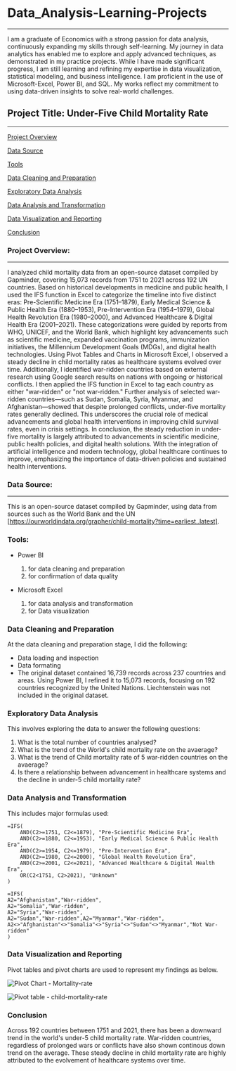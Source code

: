 # Data_Analysis-Learning-Projects
---
I am a graduate of Economics with a strong passion for data analysis, continuously expanding my skills through self-learning. My journey in data analytics has enabled me to explore and apply advanced techniques, as demonstrated in my practice projects. While I have made significant progress, I am still learning and refining my expertise in data visualization, statistical modeling, and business intelligence. I am proficient in the use of Microsoft-Excel, Power BI, and SQL. My works reflect my commitment to using data-driven insights to solve real-world challenges.

## Project Title: Under-Five Child Mortality Rate
---
[Project Overview](#project-overview)

[Data Source](#data-source)

[Tools](#tools)

[Data Cleaning and Preparation](#data-cleaning-and-preparation)

[Exploratory Data Analysis](#exploratory-data-analysis)

[Data Analysis and Transformation](#data-analysis-and-transformation)

[Data Visualization and Reporting](#data-visualization-and-reporting) 

[Conclusion](#conclusion)

### Project Overview:
---
I analyzed child mortality data from an open-source dataset compiled by Gapminder, covering 15,073 records from 1751 to 2021 across 192 UN countries. Based on historical developments in medicine and public health, I used the IFS function in Excel to categorize the timeline into five distinct eras: Pre-Scientific Medicine Era (1751–1879), Early Medical Science & Public Health Era (1880–1953), Pre-Intervention Era (1954–1979), Global Health Revolution Era (1980–2000), and Advanced Healthcare & Digital Health Era (2001–2021). These categorizations were guided by reports from WHO, UNICEF, and the World Bank, which highlight key advancements such as scientific medicine, expanded vaccination programs, immunization initiatives, the Millennium Development Goals (MDGs), and digital health technologies.
Using Pivot Tables and Charts in Microsoft Excel, I observed a steady decline in child mortality rates as healthcare systems evolved over time. Additionally, I identified war-ridden countries based on external research using Google search results on nations with ongoing or historical conflicts. I then applied the IFS function in Excel to tag each country as either "war-ridden" or "not war-ridden." Further analysis of selected war-ridden countries—such as Sudan, Somalia, Syria, Myanmar, and Afghanistan—showed that despite prolonged conflicts, under-five mortality rates generally declined. This underscores the crucial role of medical advancements and global health interventions in improving child survival rates, even in crisis settings.
In conclusion, the steady reduction in under-five mortality is largely attributed to advancements in scientific medicine, public health policies, and digital health solutions. With the integration of artificial intelligence and modern technology, global healthcare continues to improve, emphasizing the importance of data-driven policies and sustained health interventions.

### Data Source:
---
This is an open-source dataset compiled by Gapminder, using data from sources such as the World Bank and the UN [https://ourworldindata.org/grapher/child-mortality?time=earliest..latest].

### Tools:
- Power BI
  1. for data cleaning and preparation
  2. for confirmation of data quality
     
- Microsoft Excel
  1. for data analysis and transformation
  2. for Data visualization

### Data Cleaning and Preparation
At the data cleaning and preparation stage, I did the following:
- Data loading and inspection
- Data formating
- The original dataset contained 16,739 records across 237 countries and areas. Using Power BI, I refined it to 15,073 records, focusing on 192 countries recognized by the United Nations. Liechtenstein was not included in the original dataset.

### Exploratory Data Analysis
This involves exploring the data to answer the following questions:
1. What is the total number of countries analysed?
2. What is the trend of the World's child mortality rate on the avaerage?
3. What is the trend of Child mortality rate of 5 war-ridden countries on the avaerage?
4. Is there a relationship between advancement in healthcare systems and the decline in under-5 child mortality rate?

### Data Analysis and Transformation
This includes major formulas used:
```Excel
=IFS(
    AND(C2>=1751, C2<=1879), "Pre-Scientific Medicine Era",
    AND(C2>=1880, C2<=1953), "Early Medical Science & Public Health Era",
    AND(C2>=1954, C2<=1979), "Pre-Intervention Era",
    AND(C2>=1980, C2<=2000), "Global Health Revolution Era",
    AND(C2>=2001, C2<=2021), "Advanced Healthcare & Digital Health Era",
    OR(C2<1751, C2>2021), "Unknown"
)
```
```Excel
=IFS(
A2="Afghanistan","War-ridden",
A2="Somalia","War-ridden",
A2="Syria","War-ridden",
A2="Sudan","War-ridden",A2="Myanmar","War-ridden",
A2<>"Afghanistan"<>"Somalia"<>"Syria"<>"Sudan"<>"Myanmar","Not War-ridden"
)
```

### Data Visualization and Reporting
Pivot tables and pivot charts are used to represent my findings as below.

![Pivot Chart - Mortality-rate](https://github.com/user-attachments/assets/d36695f6-8982-47ef-8562-399e5adaf84e)




![Pivot table - child-mortality-rate](https://github.com/user-attachments/assets/d30c6a5a-e383-44f1-b3a9-422bac577229)



### Conclusion
Across 192 countries between 1751 and 2021, there has been a downward trend in the world's under-5 child mortality rate. War-ridden countries, regardless of prolonged wars or conflicts have also shown continous down trend on the average. These steady decline in child mortality rate are highly attributed to the evolvement of healthcare systems over time.








